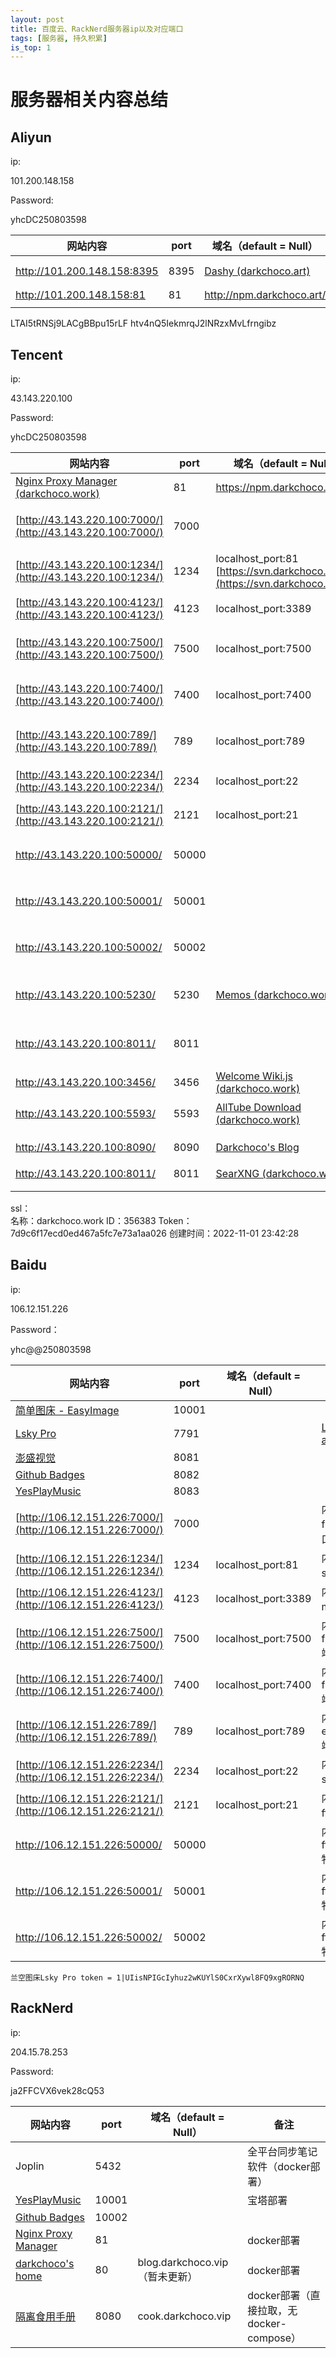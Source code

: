 ```yaml
---
layout: post
title: 百度云、RackNerd服务器ip以及对应端口
tags: [服务器, 持久积累]
is_top: 1
---
```

# 服务器相关内容总结

## Aliyun

ip:

101.200.148.158



Password:

yhcDC250803598

| 网站内容   | port  | 域名（default = Null） | 备注 |
| -----| -------- | ------ |------------------- |
|http://101.200.148.158:8395|8395|[Dashy (darkchoco.art)](http://dashy.darkchoco.art/)|dashy面板|
|http://101.200.148.158:81|81|http://npm.darkchoco.art/||
|||||

LTAI5tRNSj9LACgBBpu15rLF
htv4nQ5IekmrqJ2lNRzxMvLfrngibz

## Tencent

ip:

43.143.220.100



Password:

yhcDC250803598

| 网站内容   | port  | 域名（default = Null） | 备注 |
| -----| -------- | ------ |------------------- |
|[Nginx Proxy Manager (darkchoco.work)](https://npm.darkchoco.work/)|81|https://npm.darkchoco.work/||
| [http://43.143.220.100:7000/](http://43.143.220.100:7000/) | 7000 | |内网穿透frp通讯端口|
| [http://43.143.220.100:1234/](http://43.143.220.100:1234/) | 1234 | localhost_port:81 [https://svn.darkchoco.work](https://svn.darkchoco.work/) |内网穿透svn端口|
| [http://43.143.220.100:4123/](http://43.143.220.100:4123/) | 4123 | localhost_port:3389 |内网穿透mstsc端口|
| [http://43.143.220.100:7500/](http://43.143.220.100:7500/) | 7500 | localhost_port:7500 |内网穿透frp_server端口|
| [http://43.143.220.100:7400/](http://43.143.220.100:7400/) | 7400 | localhost_port:7400 |内网穿透frp_client端口|
| [http://43.143.220.100:789/](http://43.143.220.100:789/) | 789 | localhost_port:789 |内网穿透everything端口|
|[http://43.143.220.100:2234/](http://43.143.220.100:2234/)|2234|localhost_port:22|内网穿透ssh端口|
|[http://43.143.220.100:2121/](http://43.143.220.100:2121/)|2121|localhost_port:21|内网穿透ftp端口|
|http://43.143.220.100:50000/|50000||内网穿透ftp_server特权端口|
|http://43.143.220.100:50001/|50001||内网穿透ftp_server特权端口|
|http://43.143.220.100:50002/|50002||内网穿透ftp_server特权端口|
|http://43.143.220.100:5230/|5230| [Memos (darkchoco.work)](https://memos.darkchoco.work/) |memos碎片化知识整理|
|http://43.143.220.100:8011/|8011||searxng自定义搜索引擎|
|http://43.143.220.100:3456/|3456|[Welcome Wiki.js (darkchoco.work)](https://wiki.darkchoco.work/)|wiki|
|http://43.143.220.100:5593/|5593|[AllTube Download (darkchoco.work)](https://moviedown.darkchoco.work/)|alltube视频下载|
|http://43.143.220.100:8090/|8090|[Darkchoco's Blog](https://blog.darkchoco.work/)|halo个人博客|
|http://43.143.220.100:8011/|8011|[SearXNG (darkchoco.work)](https://search.darkchoco.work/)|搜索引擎|
|||||
|||||




ssl：	
名称：darkchoco.work
ID：356383
Token：7d9c6f17ecd0ed467a5fc7e73a1aa026
创建时间：2022-11-01 23:42:28

## Baidu
ip:

106.12.151.226



Password：

yhc@@250803598

| 网站内容   | port  | 域名（default = Null） | 备注 |
| -----| -------- | ------ |------------------- |
| [简单图床 - EasyImage](http://106.12.151.226:10001/) | 10001 |  |  |
| [Lsky Pro](http://106.12.151.226:7791/) | 7791 |                        | [Lsky Pro admin](http://106.12.151.226:7791/dashboard) |
| [澎盛视觉](http://106.12.151.226:8081/#/) | 8081 |  |    |
| [Github Badges](http://106.12.151.226:8082/#/) | 8082 | | |
| [YesPlayMusic](http://106.12.151.226:8083/) | 8083 | | |
| [http://106.12.151.226:7000/](http://106.12.151.226:7000/) | 7000 | |内网穿透frp通讯端口|
| [http://106.12.151.226:1234/](http://106.12.151.226:1234/) | 1234 | localhost_port:81 |内网穿透svn端口|
| [http://106.12.151.226:4123/](http://106.12.151.226:4123/) | 4123 | localhost_port:3389 |内网穿透mstsc端口|
| [http://106.12.151.226:7500/](http://106.12.151.226:7500/) | 7500 | localhost_port:7500 |内网穿透frp_server端口|
| [http://106.12.151.226:7400/](http://106.12.151.226:7400/) | 7400 | localhost_port:7400 |内网穿透frp_client端口|
| [http://106.12.151.226:789/](http://106.12.151.226:789/) | 789 | localhost_port:789 |内网穿透everything端口|
|[http://106.12.151.226:2234/](http://106.12.151.226:2234/)|2234|localhost_port:22|内网穿透ssh端口|
|[http://106.12.151.226:2121/](http://106.12.151.226:2121/)|2121|localhost_port:21|内网穿透ftp端口|
|http://106.12.151.226:50000/|50000||内网穿透ftp_server特权端口|
|http://106.12.151.226:50001/|50001||内网穿透ftp_server特权端口|
|http://106.12.151.226:50002/|50002||内网穿透ftp_server特权端口|


```
兰空图床Lsky Pro token = 1|UIisNPIGcIyhuz2wKUYlS0CxrXywl8FQ9xgRORNQ
```




## RackNerd
ip:

204.15.78.253



Password: 

ja2FFCVX6vek28cQ53

| 网站内容| port  | 域名（default = Null） | 备注 |
| ------ | ----- | ----- | ------ |
| Joplin  | 5432  |    | 全平台同步笔记软件（docker部署） |
| [YesPlayMusic](http://106.12.151.226:8083/)| 10001 | | 宝塔部署 |
| [Github Badges](http://204.15.78.253:10002/)| 10002 | |  |
| [Nginx Proxy Manager](http://204.15.78.253:81/login) |81| |docker部署 |
| [darkchoco's home](http://204.15.78.253/) | 80 | blog.darkchoco.vip（暂未更新） | docker部署 |
| [隔离食用手册](http://204.15.78.253:8080/) | 8080 | cook.darkchoco.vip | docker部署（直接拉取，无docker-compose） |



